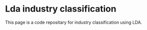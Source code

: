 # Lda industry classification

This page is a code repositary for industry classification using LDA.
